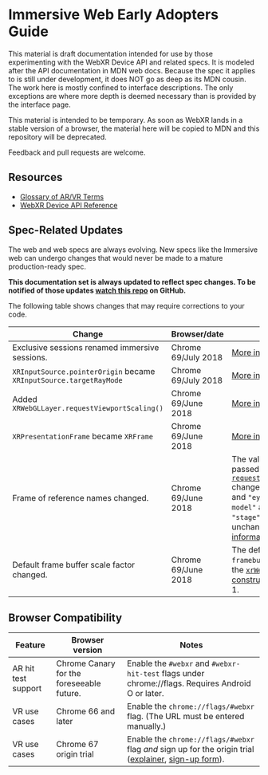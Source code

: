 # Immersive Web Early Adopters Guide

This material is draft documentation intended for use by those experimenting with the WebXR Device API and related specs. It is modeled after the API documentation in MDN web docs. Because the spec it applies to is still under development, it does NOT go as deep as its MDN cousin. The work here is mostly confined to interface descriptions. The only exceptions are where more depth is deemed necessary than is provided by the interface page.

This material is intended to be temporary. As soon as WebXR lands in a stable version of a browser, the material here will be copied to MDN and this repository will be deprecated.

Feedback and pull requests are welcome.

## Resources

* [Glossary of AR/VR Terms](glossary.md)
* [WebXR Device API Reference](webxr-device-api/index.md)

## Spec-Related Updates

The web and web specs are always evolving. New specs like the Immersive web
can undergo changes that would never be made to a mature production-ready spec.

**This documentation set is always updated to reflect spec changes. To be
notified of those updates [watch this repo](https://github.com/immersive-web/webxr-reference)
on GitHub.**

The following table shows changes that may require corrections to your code.

| Change | Browser/date | Description |
| ------ | ------------ | ----------- |
| Exclusive sessions renamed immersive sessions. | Chrome 69/July 2018 | [More information](https://github.com/immersive-web/webxr/issues/364). |
| `XRInputSource.pointerOrigin` became `XRInputSource.targetRayMode` |  Chrome 69/July 2018 | [More information](https://github.com/immersive-web/webxr/issues/364). |
| Added `XRWebGLLayer.requestViewportScaling()` | Chrome 69/June 2018 | [More information](https://github.com/immersive-web/webxr/pull/353). |
| `XRPresentationFrame` became `XRFrame` | Chrome 69/June 2018 | [More information](https://github.com/immersive-web/webxr/issues/364). |
| Frame of reference names changed. | Chrome 69/June 2018 | The values that may be passed to [`requestFrameOfReference()`](webxr-device-api) changed from `"headModel"` and `"eyeLevel"` to `"head-model"` and `"eye-level"`. `"stage"` remained unchanged. [More information](https://github.com/immersive-web/webxr/issues/364). |
| Default frame buffer scale factor changed. | Chrome 69/June 2018 | The default value of `framebufferScaleFactor` in the [`xrWebGLLayer` constructor](webxr-reference/xrwebgllayer-constructor) was chaned to 1. |

## Browser Compatibility
| Feature | Browser version | Notes |
| -- | -- | -- |
| AR hit test support | Chrome Canary for the foreseeable future. | Enable the `#webxr` and `#webxr-hit-test` flags under chrome://flags. Requires Android O or later. |
| VR use cases | Chrome 66 and later | Enable the `chrome://flags/#webxr` flag. (The URL must be entered manually.) |
| VR use cases | Chrome 67 origin trial | Enable the `chrome://flags/#webxr` flag *and* sign up for the origin trial ([explainer](https://github.com/GoogleChrome/OriginTrials/blob/gh-pages/developer-guide.md), [sign-up form](http://bit.ly/OriginTrialSignup)). |
